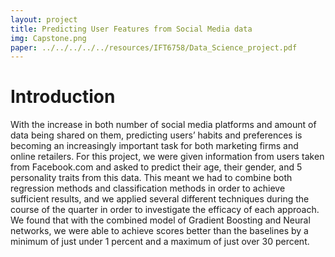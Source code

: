 ```yaml
---
layout: project
title: Predicting User Features from Social Media data
img: Capstone.png
paper: ../../../../../resources/IFT6758/Data_Science_project.pdf
---
```


# Introduction
 
With the increase in both number of social media platforms and amount of data being shared on them, predicting users’ habits and preferences is becoming an increasingly important task for both marketing firms and online retailers. For this project, we were given information from users taken from Facebook.com and asked to predict their age, their gender, and 5 personality traits from this data. This meant we had to combine both regression methods and classification methods in order to achieve sufficient results, and we applied several different techniques during the course of the quarter in order to investigate the efficacy of each approach. We found that with the combined model of Gradient Boosting and Neural networks, we were able to achieve scores better than the baselines by a minimum of just under 1 percent and a maximum of just over 30 percent.

